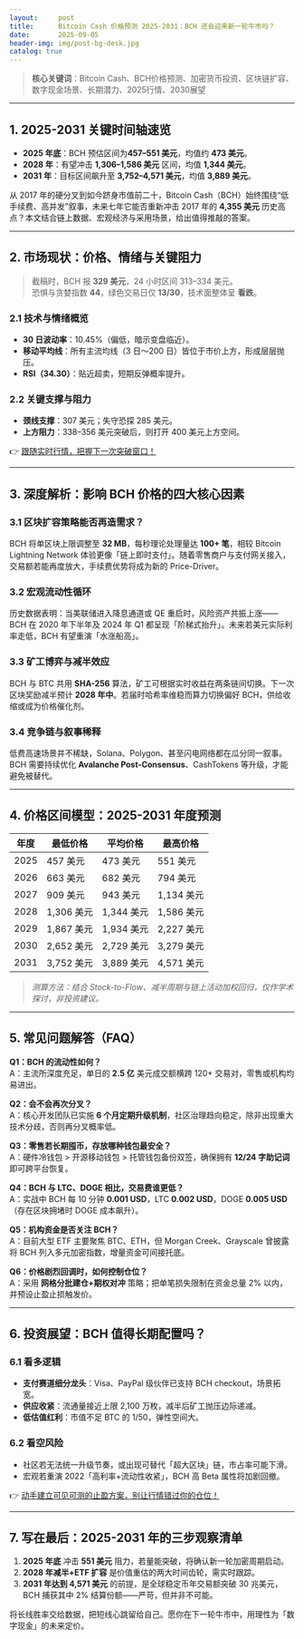 ```yaml
---
layout:     post
title:      Bitcoin Cash 价格预测 2025-2031：BCH 还会迎来新一轮牛市吗？
date:       2025-09-05
header-img: img/post-bg-desk.jpg
catalog: true
---
```


> **核心关键词**：Bitcoin Cash、BCH价格预测、加密货币投资、区块链扩容、数字现金场景、长期潜力、2025行情、2030展望

---

## 1. 2025-2031 关键时间轴速览  
- **2025 年底**：BCH 预估区间为**457–551 美元**，均值约 **473 美元**。  
- **2028 年**：有望冲击 **1,306–1,586 美元** 区间，均值 **1,344 美元**。  
- **2031 年**：目标区间飙升至 **3,752–4,571 美元**，均值 **3,889 美元**。  

从 2017 年的硬分叉到如今跻身市值前二十，Bitcoin Cash（BCH）始终围绕“低手续费、高并发”叙事，未来七年它能否重新冲击 2017 年的 **4,355 美元** 历史高点？本文结合链上数据、宏观经济与采用场景，给出值得推敲的答案。

---

## 2. 市场现状：价格、情绪与关键阻力

> 截稿时，BCH 报 **329 美元**，24 小时区间 313–334 美元。  
> 恐惧与贪婪指数 **44**，绿色交易日仅 **13/30**，技术面整体呈 **看跌**。  

### 2.1 技术与情绪概览  
- **30 日波动率**：10.45%（偏低，暗示变盘临近）。  
- **移动平均线**：所有主流均线（3 日～200 日）皆位于市价上方，形成层层抛压。  
- **RSI（34.30）**：贴近超卖，短期反弹概率提升。  

### 2.2 关键支撑与阻力  
- **颈线支撑**：307 美元；失守恐探 285 美元。  
- **上方阻力**：338–356 美元突破后，则打开 400 美元上方空间。  

👉 [跟随实时行情，把握下一次突破窗口！](https://okxdog.com/)

---

## 3. 深度解析：影响 BCH 价格的四大核心因素

### 3.1 区块扩容策略能否再造需求？
BCH 将单区块上限调整至 **32 MB**，每秒理论处理量达 **100+ 笔**，相较 Bitcoin Lightning Network 体验更像「链上即时支付」。随着零售商户与支付网关接入，交易额若能再度放大，手续费优势将成为新的 Price-Driver。

### 3.2 宏观流动性循环
历史数据表明：当美联储进入降息通道或 QE 重启时，风险资产共振上涨——BCH 在 2020 年下半年及 2024 年 Q1 都呈现「阶梯式抬升」。未来若美元实际利率走低，BCH 有望重演「水涨船高」。

### 3.3 矿工博弈与减半效应
BCH 与 BTC 共用 **SHA-256** 算法，矿工可根据实时收益在两条链间切换。下一次区块奖励减半预计 **2028 年中**。若届时哈希率维稳而算力切换偏好 BCH，供给收缩或成为价格催化剂。

### 3.4 竞争链与叙事稀释
低费高速场景并不稀缺，Solana、Polygon、甚至闪电网络都在瓜分同一叙事。BCH 需要持续优化 **Avalanche Post-Consensus**、CashTokens 等升级，才能避免被替代。

---

## 4. 价格区间模型：2025-2031 年度预测

| 年度 | 最低价格 | 平均价格 | 最高价格 |
| --- | --- | --- | --- |
| 2025 | 457 美元 | 473 美元 | 551 美元 |
| 2026 | 663 美元 | 682 美元 | 794 美元 |
| 2027 | 909 美元 | 943 美元 | 1,134 美元 |
| 2028 | 1,306 美元 | 1,344 美元 | 1,586 美元 |
| 2029 | 1,867 美元 | 1,934 美元 | 2,227 美元 |
| 2030 | 2,652 美元 | 2,729 美元 | 3,279 美元 |
| 2031 | 3,752 美元 | 3,889 美元 | 4,571 美元 |

> *测算方法：结合 Stock-to-Flow、减半周期与链上活动加权回归，仅作学术探讨，非投资建议。*

---

## 5. 常见问题解答（FAQ）

**Q1：BCH 的流动性如何？**  
A：主流所深度充足，单日的 **2.5 亿** 美元成交额横跨 120+ 交易对，零售或机构均易进出。

**Q2：会不会再次分叉？**  
A：核心开发团队已实施 **6 个月定期升级机制**，社区治理趋向稳定，除非出现重大技术分歧，否则再分叉概率低。

**Q3：零售若长期囤币，存放哪种钱包最安全？**  
A：硬件冷钱包 > 开源移动钱包 > 托管钱包备份双签，确保拥有 **12/24 字助记词** 即可跨平台恢复。

**Q4：BCH 与 LTC、DOGE 相比，交易费谁更低？**  
A：实战中 BCH 每 10 分钟 **0.001 USD**，LTC **0.002 USD**，DOGE **0.005 USD**（存在区块拥堵时 DOGE 成本飙升）。

**Q5：机构资金是否关注 BCH？**  
A：目前大型 ETF 主要聚焦 BTC、ETH，但 Morgan Creek、Grayscale 曾披露将 BCH 列入多元加密指数，增量资金可间接托底。

**Q6：价格剧烈回调时，如何控制仓位？**  
A：采用 **网格分批建仓+期权对冲** 策略；把单笔损失限制在资金总量 2% 以内，并预设止盈止损触发价。

---

## 6. 投资展望：BCH 值得长期配置吗？

### 6.1 看多逻辑  
- **支付赛道细分龙头**：Visa、PayPal 级伙伴已支持 BCH checkout，场景拓宽。  
- **供应收紧**：流通量接近上限 2,100 万枚，减半后矿工抛压边际递减。  
- **低估值红利**：市值不足 BTC 的 1/50，弹性空间大。

### 6.2 看空风险  
- 社区若无法统一升级节奏，或出现可替代「超大区块」链，市占率可能下滑。  
- 宏观若重演 2022「高利率+流动性收紧」，BCH 高 Beta 属性将加剧回撤。  

👉 [动手建立可见可测的止盈方案，别让行情错过你的仓位！](https://okxdog.com/)

---

## 7. 写在最后：2025-2031 年的三步观察清单

1. **2025 年底** 冲击 **551 美元** 阻力，若量能突破，将确认新一轮加密周期启动。  
2. **2028 年减半+ETF 扩容** 是价值重估的两大时间齿轮，需实时跟踪。  
3. **2031 年达到 4,571 美元** 的前提，是全球稳定币年交易额突破 30 兆美元，BCH 捕获其中 2% 结算份额——严苛，但并非不可能。

将长线胜率交给数据，把短线心跳留给自己。愿你在下一轮牛市中，用理性为「数字现金」的未来定价。
